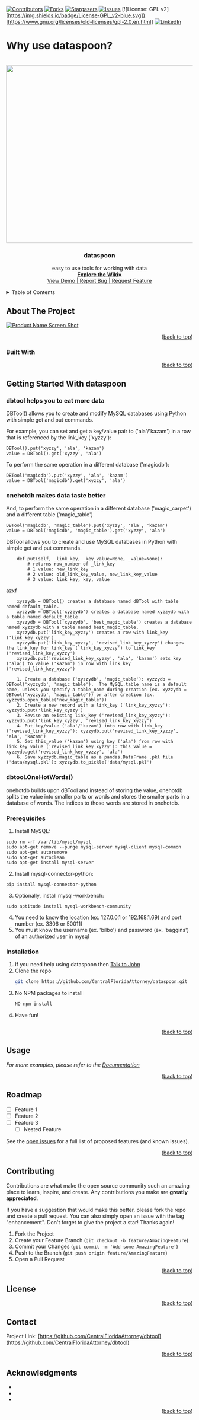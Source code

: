 <!-- Improved compatibility of back to top link: See: https://github.com/othneildrew/Best-README-Template/pull/73 -->
<a name="readme-top"></a>
<!--
*** Thanks for checking out the Best-README-Template. If you have a suggestion
*** that would make this better, please fork the repo and create a pull request
*** or simply open an issue with the tag "enhancement".
*** Don't forget to give the project a star!
*** Thanks again! Now go create something AMAZING! :D
-->



<!-- PROJECT SHIELDS -->
<!--
*** I'm using markdown "reference style" links for readability.
*** Reference links are enclosed in brackets [ ] instead of parentheses ( ).
*** See the bottom of this document for the declaration of the reference variables
*** for contributors-url, forks-url, etc. This is an optional, concise syntax you may use.
*** https://www.markdownguide.org/basic-syntax/#reference-style-links
-->
[![Contributors][contributors-shield]][contributors-url]
[![Forks][forks-shield]][forks-url]
[![Stargazers][stars-shield]][stars-url]
[![Issues][issues-shield]][issues-url]
[![License: GPL v2][https://img.shields.io/badge/License-GPL_v2-blue.svg]}[https://www.gnu.org/licenses/old-licenses/gpl-2.0.en.html]
[![LinkedIn][linkedin-shield]][linkedin-url]

# Why use dataspoon?


<!-- PROJECT LOGO -->
<br />
<div align="center">
  <a href="https://github.com/CentralFloridaAttorney/dbtool">
    <img src="images/onehotdb.png" alt="Logo" width="1280" height="480">
  </a>
<h3 align="center">dataspoon</h3>
  <p align="center">
    easy to use tools for working with data
    <br />
    <a href="https://github.com/CentralFloridaAttorney/dataspoon/wiki"><strong>Explore the Wiki»</strong></a>
    <br />
    <a href="https://github.com/CentralFloridaAttorney/dbtool">View Demo | </a>
    <a href="https://github.com/CentralFloridaAttorney/dbtool/issues">Report Bug | </a>
    <a href="https://github.com/CentralFloridaAttorney/dbtool/issues">Request Feature</a>
  </p>
</div>



<!-- TABLE OF CONTENTS -->
<details>
  <summary>Table of Contents</summary>
  <ol>
    <li>
      <a href="#about-the-project">About The Project</a>
      <ul>
        <li><a href="#built-with">Built With</a></li>

      </ul>
    </li>
    <li>
      <a href="#getting-started">Getting Started</a>
      <ul>
        <li><a href="#prerequisites">Prerequisites</a></li>
        <li><a href="#installation">Installation</a></li>
      </ul>
    </li>
    <li><a href="#usage">Usage</a></li>
    <li><a href="#roadmap">Roadmap</a></li>
    <li><a href="#contributing">Contributing</a></li>
    <li><a href="#license">License</a></li>
    <li><a href="#contact">Contact</a></li>
    <li><a href="#acknowledgments">Acknowledgments</a></li>
  </ol>
</details>



<!-- ABOUT THE PROJECT -->
## About The Project

[![Product Name Screen Shot][product-screenshot]](https://CentralFloridaAttorney.net)




<p align="right">(<a href="#readme-top">back to top</a>)</p>



### Built With


<p align="right">(<a href="#readme-top">back to top</a>)</p>



<!-- GETTING STARTED -->
## Getting Started With dataspoon

### dbtool helps you to eat more data

DBTool() allows you to create and modify MySQL databases using Python with simple get and put commands.

For example, you can set and get a key/value pair to ('ala'/'kazam') in a row that is referenced by the link_key ('xyzzy'):

````
DBTool().put('xyzzy', 'ala', 'kazam')
value = DBTool().get('xyzzy', 'ala')
````
To perform the same operation in a different database ('magicdb'):
````
DBTool('magicdb').put('xyzzy', 'ala', 'kazam')
value = DBTool('magicdb').get('xyzzy', 'ala')
````

### onehotdb makes data taste better



And, to perform the same operation in a different database ('magic_carpet') and a different table ('magic_table')
````
DBTool('magicdb', 'magic_table').put('xyzzy', 'ala', 'kazam')
value = DBTool('magicdb', 'magic_table').get('xyzzy', 'ala')
````


DBTool allows you to create and use MySQL databases in Python with simple get and put commands.
````
    def put(self, _link_key, _key_value=None, _value=None):
        # returns row_number of _link_key
        # 1 value: new_link_key
        # 2 value: old_link_key_value, new_link_key_value
        # 3 value: link_key, key, value
````


azxf


````
    xyzzydb = DBTool() creates a database named dBTool with table named default_table.
    xyzzydb = DBTool('xyzzydb') creates a database named xyzzydb with a table named default_table.
    xyzzydb = DBTool('xyzzydb', 'best_magic_table') creates a database named xyzzydb with a table named best_magic_table.
    xyzzydb.put('link_key_xyzzy') creates a row with link_key ('link_key_xyzzy')
    xyzzydb.put('link_key_xyzzy', 'revised_link_key_xyzzy') changes the link_key for link_key ('link_key_xyzzy') to link_key ('revised_link_key_xyzzy')
    xyzzydb.put('revised_link_key_xyzzy', 'ala', 'kazam') sets key ('ala') to value ('kazam') in row with link_key ('revised_link_key_xyzzy')
    
    1. Create a database ('xyzzydb', 'magic_table'): xyzzydb = DBTool('xyzzydb', 'magic_table').  The MySQL.table_name is a default name, unless you specify a table_name during creation (ex. xyzzydb = DBTool('xyzzydb', 'magic_table')) or after creation (ex. xyzzydb.open_table('new_magic_table'))
    2. Create a new record with a link_key ('link_key_xyzzy'): xyzzydb.put('link_key_xyzzy')
    3. Revise an existing link_key ('revised_link_key_xyzzy'): xyzzydb.put('link_key_xyzzy', 'revised_link_key_xyzzy')
    4. Put key/value ('ala'/'kazam') into row with link_key ('revised_link_key_xyzzy'): xyzzydb.put('revised_link_key_xyzzy', 'ala', 'kazam')
    5. Get this_value ('kazam') using key ('ala') from row with link_key value ('revised_link_key_xyzzy'): this_value = xyzzydb.get('revised_link_key_xyzzy', 'ala')
    6. Save xyzzydb.magic_table as a pandas.DataFrame .pkl file ('data/mysql.pkl'): xyzzydb.to_pickle('data/mysql.pkl')
````
### dbtool.OneHotWords()

onehotdb builds upon dBTool and instead of storing the value, onehotdb splits the value into smaller parts or words and stores the smaller parts in a database of words.  The indices to those words are stored in onehotdb.

### Prerequisites

1. Install MySQL:
````
sudo rm -rf /var/lib/mysql/mysql
sudo apt-get remove --purge mysql-server mysql-client mysql-common
sudo apt-get autoremove
sudo apt-get autoclean
sudo apt-get install mysql-server
````
2. Install mysql-connector-python:
````
pip install mysql-connector-python
````
3. Optionally, install mysql-workbench:
````
sudo aptitude install mysql-workbench-community
````

4. You need to know the location (ex. 127.0.0.1 or 192.168.1.69) and port number (ex. 3306 or 50011)
5. You must know the username (ex. 'bilbo') and password (ex. 'baggins') of an authorized user in mysql


### Installation

1. If you need help using dataspoon then [Talk to John](https://centralfloridaattorney.net/schedule-consultation/)
2. Clone the repo
   ```sh
   git clone https://github.com/CentralFloridaAttorney/dataspoon.git
   ```
3. No NPM packages to install
   ```sh
   NO npm install
   ```
4. Have fun!
   ````

<p align="right">(<a href="#readme-top">back to top</a>)</p>



<!-- USAGE EXAMPLES -->
## Usage

   
_For more examples, please refer to the [Documentation](https://example.com)_

<p align="right">(<a href="#readme-top">back to top</a>)</p>



<!-- ROADMAP -->
## Roadmap

- [ ] Feature 1
- [ ] Feature 2
- [ ] Feature 3
    - [ ] Nested Feature

See the [open issues](https://github.com/CentralFloridaAttorney/dbtool/issues) for a full list of proposed features (and known issues).

<p align="right">(<a href="#readme-top">back to top</a>)</p>



<!-- CONTRIBUTING -->
## Contributing

Contributions are what make the open source community such an amazing place to learn, inspire, and create. Any contributions you make are **greatly appreciated**.

If you have a suggestion that would make this better, please fork the repo and create a pull request. You can also simply open an issue with the tag "enhancement".
Don't forget to give the project a star! Thanks again!

1. Fork the Project
2. Create your Feature Branch (`git checkout -b feature/AmazingFeature`)
3. Commit your Changes (`git commit -m 'Add some AmazingFeature'`)
4. Push to the Branch (`git push origin feature/AmazingFeature`)
5. Open a Pull Request

<p align="right">(<a href="#readme-top">back to top</a>)</p>



<!-- LICENSE -->
## License


<p align="right">(<a href="#readme-top">back to top</a>)</p>



<!-- CONTACT -->
## Contact

Project Link: [https://github.com/CentralFloridaAttorney/dbtool](https://github.com/CentralFloridaAttorney/dbtool)

<p align="right">(<a href="#readme-top">back to top</a>)</p>



<!-- ACKNOWLEDGMENTS -->
## Acknowledgments

* []()
* []()
* []()

<p align="right">(<a href="#readme-top">back to top</a>)</p>



<!-- MARKDOWN LINKS & IMAGES -->
<!-- https://www.markdownguide.org/basic-syntax/#reference-style-links -->
[contributors-shield]: https://img.shields.io/github/contributors/CentralFloridaAttorney/dbtool.svg?style=for-the-badge
[contributors-url]: https://github.com/CentralFloridaAttorney/dbtool/graphs/contributors
[forks-shield]: https://img.shields.io/github/forks/CentralFloridaAttorney/dbtool.svg?style=for-the-badge
[forks-url]: https://github.com/CentralFloridaAttorney/dbtool/network/members
[stars-shield]: https://img.shields.io/github/stars/CentralFloridaAttorney/dbtool.svg?style=for-the-badge
[stars-url]: https://github.com/CentralFloridaAttorney/dbtool/stargazers
[issues-shield]: https://img.shields.io/github/issues/CentralFloridaAttorney/dbtool.svg?style=for-the-badge
[issues-url]: https://github.com/CentralFloridaAttorney/dbtool/issues
[license-shield]: https://img.shields.io/github/license/CentralFloridaAttorney/dbtool.svg?style=for-the-badge
[license-url]: https://github.com/CentralFloridaAttorney/dbtool/blob/master/LICENSE.txt
[linkedin-shield]: https://img.shields.io/badge/-LinkedIn-black.svg?style=for-the-badge&logo=linkedin&colorB=555
[linkedin-url]:https://www.linkedin.com/in/john-m-iriye-3136478
[product-screenshot]: images/dataspoon_project.png
[Next.js]: https://img.shields.io/badge/next.js-000000?style=for-the-badge&logo=nextdotjs&logoColor=white
[Next-url]: https://nextjs.org/
[React.js]: https://img.shields.io/badge/React-20232A?style=for-the-badge&logo=react&logoColor=61DAFB
[React-url]: https://reactjs.org/
[Vue.js]: https://img.shields.io/badge/Vue.js-35495E?style=for-the-badge&logo=vuedotjs&logoColor=4FC08D
[Vue-url]: https://vuejs.org/
[Angular.io]: https://img.shields.io/badge/Angular-DD0031?style=for-the-badge&logo=angular&logoColor=white
[Angular-url]: https://angular.io/
[Svelte.dev]: https://img.shields.io/badge/Svelte-4A4A55?style=for-the-badge&logo=svelte&logoColor=FF3E00
[Svelte-url]: https://svelte.dev/
[Laravel.com]: https://img.shields.io/badge/Laravel-FF2D20?style=for-the-badge&logo=laravel&logoColor=white
[Laravel-url]: https://laravel.com
[Bootstrap.com]: https://img.shields.io/badge/Bootstrap-563D7C?style=for-the-badge&logo=bootstrap&logoColor=white
[Bootstrap-url]: https://getbootstrap.com
[JQuery.com]: https://img.shields.io/badge/jQuery-0769AD?style=for-the-badge&logo=jquery&logoColor=white
[JQuery-url]: https://jquery.com 

